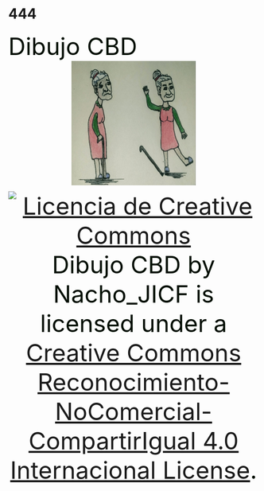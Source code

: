 # 444
<HTML>
<head>
</head>
<body>

<font size=15>
<font color=wite >
<font face0"calibri"> Dibujo CBD </font>
<DIV ALIGN=center>
<IMG SRC="Dibujo CBD.jpg"width=250 height=250 alt="Dibujo CBD">
</body>
<BODYBGCOLOR "black">
<a rel="license" href="http://creativecommons.org/licenses/by-nc-sa/4.0/"><img alt="Licencia de Creative Commons" style="border-width:0" src="https://i.creativecommons.org/l/by-nc-sa/4.0/88x31.png" /></a><br /><span xmlns:dct="http://purl.org/dc/terms/" href="http://purl.org/dc/dcmitype/StillImage" property="dct:title" rel="dct:type">Dibujo CBD</span> by <span xmlns:cc="http://creativecommons.org/ns#" property="cc:attributionName">Nacho_JICF</span> is licensed under a <a rel="license" href="http://creativecommons.org/licenses/by-nc-sa/4.0/">Creative Commons Reconocimiento-NoComercial-CompartirIgual 4.0 Internacional License</a>.
</html>
 
